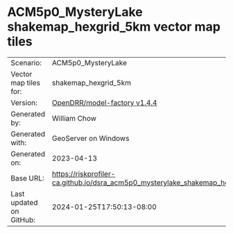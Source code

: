 # ACM5p0_MysteryLake shakemap_hexgrid_5km vector map tiles

|    			|			|
| --------------------- | --------------------- |
| Scenario:		| ACM5p0_MysteryLake		|
| Vector map tiles for:	| shakemap_hexgrid_5km		|
| Version:		| [OpenDRR/model-factory v1.4.4](https://github.com/OpenDRR/model-factory/releases/tag/v1.4.4)	|
| Generated by:		| William Chow	|
| Generated with:	| GeoServer on Windows	|
| Generated on:		| 2023-04-13	|
| Base URL:		| <https://riskprofiler-ca.github.io/dsra_acm5p0_mysterylake_shakemap_hexgrid_5km/> |
| Last updated on GitHub: | 2024-01-25T17:50:13-08:00 |
